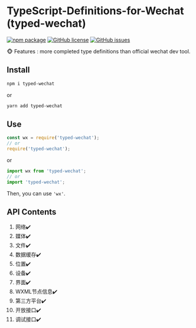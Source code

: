 # TypeScript-Definitions-for-Wechat (typed-wechat)

[![npm package](https://img.shields.io/npm/v/typed-wechat.svg)](https://www.npmjs.org/package/typed-wechat)
[![GitHub license](https://img.shields.io/badge/license-MIT-blue.svg)](https://github.com/Xiongqi-XQ/TypeScript-Definitions-For-Wechat/blob/master/LICENSE)
[![GitHub issues](https://img.shields.io/github/issues/xiongqi-xq/TypeScript-Definitions-For-Wechat.svg)](https://github.com/Xiongqi-XQ/TypeScript-Definitions-For-Wechat/issues)

🐵 Features : more completed type definitions than official wechat dev tool.  

## Install
```bash
npm i typed-wechat
```
or
```bash
yarn add typed-wechat
```

## Use
``` js
const wx = require('typed-wechat'); 
// or
require('typed-wechat');
```
or
```js
import wx from 'typed-wechat'; 
// or
import 'typed-wechat';
```

Then, you can use `'wx'`.

## API Contents
1. 网络✔️  
2. 媒体✔️  
3. 文件✔️  
4. 数据缓存✔️  
5. 位置✔️  
6. 设备✔️  
7. 界面✔️  
8. WXML节点信息✔️  
9. 第三方平台✔️  
10. 开放接口✔️  
11. 调试接口✔️  
